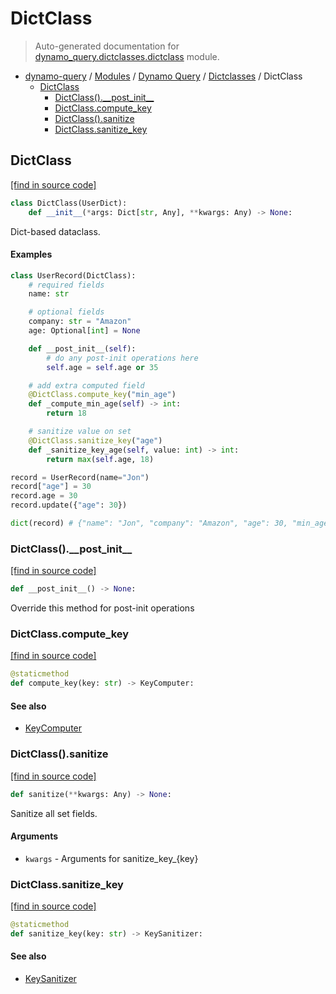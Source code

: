 # DictClass

> Auto-generated documentation for [dynamo_query.dictclasses.dictclass](https://github.com/altitudenetworks/dynamoquery/blob/master/dynamo_query/dictclasses/dictclass.py) module.

- [dynamo-query](../../README.md#dynamoquery) / [Modules](../../MODULES.md#dynamo-query-modules) / [Dynamo Query](../index.md#dynamo-query) / [Dictclasses](index.md#dictclasses) / DictClass
    - [DictClass](#dictclass)
        - [DictClass().\_\_post\_init\_\_](#dictclass__post_init__)
        - [DictClass.compute_key](#dictclasscompute_key)
        - [DictClass().sanitize](#dictclasssanitize)
        - [DictClass.sanitize_key](#dictclasssanitize_key)

## DictClass

[[find in source code]](https://github.com/altitudenetworks/dynamoquery/blob/master/dynamo_query/dictclasses/dictclass.py#L14)

```python
class DictClass(UserDict):
    def __init__(*args: Dict[str, Any], **kwargs: Any) -> None:
```

Dict-based dataclass.

#### Examples

```python
class UserRecord(DictClass):
    # required fields
    name: str

    # optional fields
    company: str = "Amazon"
    age: Optional[int] = None

    def __post_init__(self):
        # do any post-init operations here
        self.age = self.age or 35

    # add extra computed field
    @DictClass.compute_key("min_age")
    def _compute_min_age(self) -> int:
        return 18

    # sanitize value on set
    @DictClass.sanitize_key("age")
    def _sanitize_key_age(self, value: int) -> int:
        return max(self.age, 18)

record = UserRecord(name="Jon")
record["age"] = 30
record.age = 30
record.update({"age": 30})

dict(record) # {"name": "Jon", "company": "Amazon", "age": 30, "min_age": 18}
```

### DictClass().\_\_post\_init\_\_

[[find in source code]](https://github.com/altitudenetworks/dynamoquery/blob/master/dynamo_query/dictclasses/dictclass.py#L92)

```python
def __post_init__() -> None:
```

Override this method for post-init operations

### DictClass.compute_key

[[find in source code]](https://github.com/altitudenetworks/dynamoquery/blob/master/dynamo_query/dictclasses/dictclass.py#L133)

```python
@staticmethod
def compute_key(key: str) -> KeyComputer:
```

#### See also

- [KeyComputer](decorators.md#keycomputer)

### DictClass().sanitize

[[find in source code]](https://github.com/altitudenetworks/dynamoquery/blob/master/dynamo_query/dictclasses/dictclass.py#L348)

```python
def sanitize(**kwargs: Any) -> None:
```

Sanitize all set fields.

#### Arguments

- `kwargs` - Arguments for sanitize_key_{key}

### DictClass.sanitize_key

[[find in source code]](https://github.com/altitudenetworks/dynamoquery/blob/master/dynamo_query/dictclasses/dictclass.py#L129)

```python
@staticmethod
def sanitize_key(key: str) -> KeySanitizer:
```

#### See also

- [KeySanitizer](decorators.md#keysanitizer)
